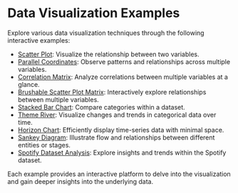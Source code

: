 # Data Visualization Examples

Explore various data visualization techniques through the following interactive examples:

- [Scatter Plot](https://tinwech.github.io/datavis/hw1/index.html): Visualize the relationship between two variables.
- [Parallel Coordinates](https://tinwech.github.io/datavis/hw2/index.html): Observe patterns and relationships across multiple variables.
- [Correlation Matrix](https://tinwech.github.io/datavis/hw3/index.html): Analyze correlations between multiple variables at a glance.
- [Brushable Scatter Plot Matrix](https://tinwech.github.io/datavis/hw4/index.html): Interactively explore relationships between multiple variables.
- [Stacked Bar Chart](https://tinwech.github.io/datavis/hw5/index.html): Compare categories within a dataset.
- [Theme River](https://tinwech.github.io/datavis/hw6/index.html): Visualize changes and trends in categorical data over time.
- [Horizon Chart](https://tinwech.github.io/datavis/hw7/index.html): Efficiently display time-series data with minimal space.
- [Sankey Diagram](https://tinwech.github.io/datavis/hw8/index.html): Illustrate flow and relationships between different entities or stages.
- [Spotify Dataset Analysis](https://tinwech.github.io/datavis/hw9/index.html): Explore insights and trends within the Spotify dataset.

Each example provides an interactive platform to delve into the visualization and gain deeper insights into the underlying data.
